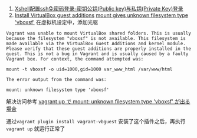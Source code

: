 1. [Xshell配置ssh免密码登录-密钥公钥(Public key)与私钥(Private Key)登录](http://www.aiezu.com/system/linux/xshell_ssh_public-key_login.html)
2. [Install VirtualBox guest additions](https://nanxiao.me/en/install-virtualbox-guest-additions/)
[mount gives unknown filesystem type 'vboxsf'](https://superuser.com/a/496550)
在虚拟机设定中，添加光驱
```
Vagrant was unable to mount VirtualBox shared folders. This is usually
because the filesystem "vboxsf" is not available. This filesystem is
made available via the VirtualBox Guest Additions and kernel module.
Please verify that these guest additions are properly installed in the
guest. This is not a bug in Vagrant and is usually caused by a faulty
Vagrant box. For context, the command attempted was:

mount -t vboxsf -o uid=1000,gid=1000 var_www_html /var/www/html

The error output from the command was:

mount: unknown filesystem type 'vboxsf'
```

解决访问参考 [vagrant up で mount: unknown filesystem type 'vboxsf' が出る場合](http://blog.suprsonicjetboy.com/entry/2017/05/16/215353)

通过`vagrant plugin install vagrant-vbguest` 安装了这个插件之后，再执行 `vagrant up` 就运行正常了
